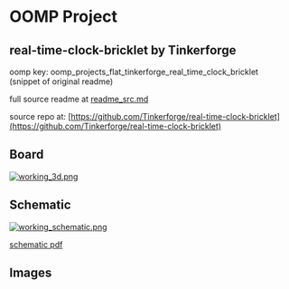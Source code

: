# OOMP Project  
## real-time-clock-bricklet  by Tinkerforge  
  
oomp key: oomp_projects_flat_tinkerforge_real_time_clock_bricklet  
(snippet of original readme)  
  
  
  full source readme at [readme_src.md](readme_src.md)  
  
source repo at: [https://github.com/Tinkerforge/real-time-clock-bricklet](https://github.com/Tinkerforge/real-time-clock-bricklet)  
## Board  
  
[![working_3d.png](working_3d_600.png)](working_3d.png)  
## Schematic  
  
[![working_schematic.png](working_schematic_600.png)](working_schematic.png)  
  
[schematic pdf](working_schematic.pdf)  
## Images  
